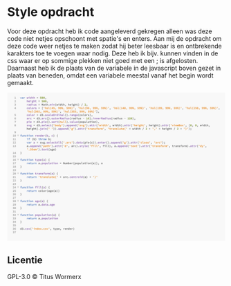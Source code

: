 # Style opdracht
Voor deze opdracht heb ik code aangeleverd gekregen alleen was deze code niet netjes opschoont met spatie's en enters.
Aan mij de opdracht om deze code weer netjes te maken zodat hij beter leesbaar is en ontbrekende karakters toe te voegen waar nodig. Deze heb ik bijv. kunnen vinden in de css waar er op sommige plekken niet goed met een ; is afgelosten.
Daarnaast heb ik de plaats van de variabele in de javascript boven gezet in plaats van beneden, omdat een variabele meestal vanaf het begin wordt gemaakt.

![Alt text](preview.png)

## Licentie
GPL-3.0 © Titus Wormerx
